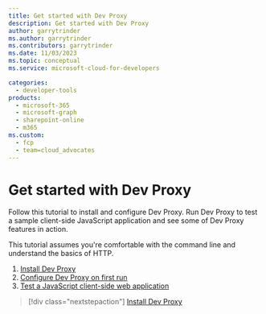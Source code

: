 ```yaml
---
title: Get started with Dev Proxy
description: Get started with Dev Proxy
author: garrytrinder
ms.author: garrytrinder
ms.contributors: garrytrinder
ms.date: 11/03/2023
ms.topic: conceptual
ms.service: microsoft-cloud-for-developers

categories:
  - developer-tools
products:
  - microsoft-365
  - microsoft-graph
  - sharepoint-online
  - m365
ms.custom:
  - fcp
  - team=cloud_advocates
---
```


# Get started with Dev Proxy

Follow this tutorial to install and configure Dev Proxy. Run Dev Proxy to test a sample client-side JavaScript application and see some of Dev Proxy features in action.

This tutorial assumes you're comfortable with the command line and understand the basics of HTTP.

1. [Install Dev Proxy](installation.md)
1. [Configure Dev Proxy on first run](using-the-proxy-for-the-first-time.md)
1. [Test a JavaScript client-side web application](test-a-javaScript-client-side-web-application.md)

> [!div class="nextstepaction"]
> [Install Dev Proxy](./installation.md)

